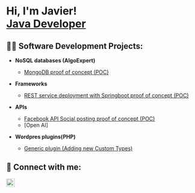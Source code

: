<h1>Hi, I'm Javier! <br/><a href="https://github.com/fguerrer">Java Developer</a></h1>

<h2>👨‍💻 Software Development Projects:</h2>

- <b>NoSQL databases (AlgoExpert)</b>
  - [MongoDB proof of concept (POC)](https://github.com/fguerrer/POC-MongoDB)
- <b>Frameworks</b>
  - [REST service deployment with Springboot proof of concept (POC)](https://github.com/fguerrer/POC-REST-Springboot)

- <b>APIs</b>
  - [Facebook API Social posting proof of concept (POC)](https://github.com/fguerrer/POC-Facebook-API)
  - [Open AI]

- <b>Wordpres plugins(PHP)</b>
  - [Generic plugin (Adding new Custom Types) ](https://github.com/fguerrer/generic-wordpress-plugin)


<h2> 🤳 Connect with me:</h2>

[<img align="left" alt="Fguerrer | LinkedIn" width="22px" src="https://cdn.jsdelivr.net/npm/simple-icons@v3/icons/linkedin.svg" />][linkedin]

[linkedin]: https://linkedin.com/in/fguerrer


<!--
**fguerrer/fguerrer** is a ✨ _special_ ✨ repository because its `README.md` (this file) appears on your GitHub profile.

Here are some ideas to get you started:

- 🔭 I’m currently working on ...
- 🌱 I’m currently learning ...
- 👯 I’m looking to collaborate on ...
- 🤔 I’m looking for help with ...
- 💬 Ask me about ...
- 📫 How to reach me: ...
- 😄 Pronouns: ...
- ⚡ Fun fact: ...
-->
